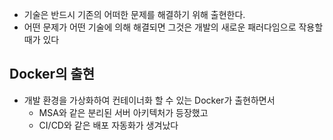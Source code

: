 - 기술은 반드시 기존의 어떠한 문제를 해결하기 위해 출현한다.
- 어떤 문제가 어떤 기술에 의해 해결되면 그것은 개발의 새로운 패러다임으로 작용할 때가 있다

## Docker의 출현

- 개발 환경을 가상화하여 컨테이너화 할 수 있는 Docker가 출현하면서
	- MSA와 같은 분리된 서버 아키텍처가 등장했고
	- CI/CD와 같은 배포 자동화가 생겨났다